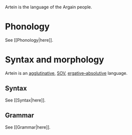 Artein is the language of the Argain people.
# Phonology
See [[Phonology|here]].
# Syntax and morphology
Artein is an [agglutinative](https://en.wikipedia.org/wiki/Agglutinative_language), [SOV](https://en.wikipedia.org/wiki/Subject%E2%80%93object%E2%80%93verb_word_order), [ergative–absolutive](https://en.wikipedia.org/wiki/Ergative%E2%80%93absolutive_alignment) language.
## Syntax
See [[Syntax|here]].
## Grammar
See [[Grammar|here]].